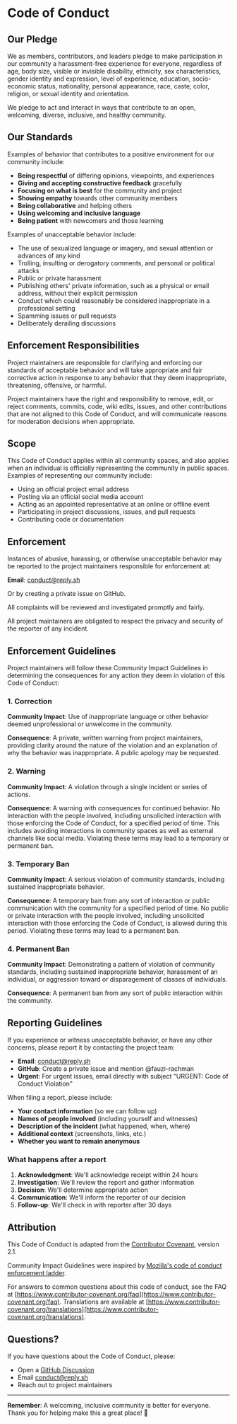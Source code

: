 # Code of Conduct

## Our Pledge

We as members, contributors, and leaders pledge to make participation in our community a harassment-free experience for everyone, regardless of age, body size, visible or invisible disability, ethnicity, sex characteristics, gender identity and expression, level of experience, education, socio-economic status, nationality, personal appearance, race, caste, color, religion, or sexual identity and orientation.

We pledge to act and interact in ways that contribute to an open, welcoming, diverse, inclusive, and healthy community.

## Our Standards

Examples of behavior that contributes to a positive environment for our community include:

* **Being respectful** of differing opinions, viewpoints, and experiences
* **Giving and accepting constructive feedback** gracefully
* **Focusing on what is best** for the community and project
* **Showing empathy** towards other community members
* **Being collaborative** and helping others
* **Using welcoming and inclusive language**
* **Being patient** with newcomers and those learning

Examples of unacceptable behavior include:

* The use of sexualized language or imagery, and sexual attention or advances of any kind
* Trolling, insulting or derogatory comments, and personal or political attacks
* Public or private harassment
* Publishing others' private information, such as a physical or email address, without their explicit permission
* Conduct which could reasonably be considered inappropriate in a professional setting
* Spamming issues or pull requests
* Deliberately derailing discussions

## Enforcement Responsibilities

Project maintainers are responsible for clarifying and enforcing our standards of acceptable behavior and will take appropriate and fair corrective action in response to any behavior that they deem inappropriate, threatening, offensive, or harmful.

Project maintainers have the right and responsibility to remove, edit, or reject comments, commits, code, wiki edits, issues, and other contributions that are not aligned to this Code of Conduct, and will communicate reasons for moderation decisions when appropriate.

## Scope

This Code of Conduct applies within all community spaces, and also applies when an individual is officially representing the community in public spaces. Examples of representing our community include:

* Using an official project email address
* Posting via an official social media account
* Acting as an appointed representative at an online or offline event
* Participating in project discussions, issues, and pull requests
* Contributing code or documentation

## Enforcement

Instances of abusive, harassing, or otherwise unacceptable behavior may be reported to the project maintainers responsible for enforcement at:

**Email**: conduct@reply.sh

Or by creating a private issue on GitHub.

All complaints will be reviewed and investigated promptly and fairly.

All project maintainers are obligated to respect the privacy and security of the reporter of any incident.

## Enforcement Guidelines

Project maintainers will follow these Community Impact Guidelines in determining the consequences for any action they deem in violation of this Code of Conduct:

### 1. Correction

**Community Impact**: Use of inappropriate language or other behavior deemed unprofessional or unwelcome in the community.

**Consequence**: A private, written warning from project maintainers, providing clarity around the nature of the violation and an explanation of why the behavior was inappropriate. A public apology may be requested.

### 2. Warning

**Community Impact**: A violation through a single incident or series of actions.

**Consequence**: A warning with consequences for continued behavior. No interaction with the people involved, including unsolicited interaction with those enforcing the Code of Conduct, for a specified period of time. This includes avoiding interactions in community spaces as well as external channels like social media. Violating these terms may lead to a temporary or permanent ban.

### 3. Temporary Ban

**Community Impact**: A serious violation of community standards, including sustained inappropriate behavior.

**Consequence**: A temporary ban from any sort of interaction or public communication with the community for a specified period of time. No public or private interaction with the people involved, including unsolicited interaction with those enforcing the Code of Conduct, is allowed during this period. Violating these terms may lead to a permanent ban.

### 4. Permanent Ban

**Community Impact**: Demonstrating a pattern of violation of community standards, including sustained inappropriate behavior, harassment of an individual, or aggression toward or disparagement of classes of individuals.

**Consequence**: A permanent ban from any sort of public interaction within the community.

## Reporting Guidelines

If you experience or witness unacceptable behavior, or have any other concerns, please report it by contacting the project team:

* **Email**: conduct@reply.sh
* **GitHub**: Create a private issue and mention @fauzi-rachman
* **Urgent**: For urgent issues, email directly with subject "URGENT: Code of Conduct Violation"

When filing a report, please include:

* **Your contact information** (so we can follow up)
* **Names of people involved** (including yourself and witnesses)
* **Description of the incident** (what happened, when, where)
* **Additional context** (screenshots, links, etc.)
* **Whether you want to remain anonymous**

### What happens after a report

1. **Acknowledgment**: We'll acknowledge receipt within 24 hours
2. **Investigation**: We'll review the report and gather information
3. **Decision**: We'll determine appropriate action
4. **Communication**: We'll inform the reporter of our decision
5. **Follow-up**: We'll check in with reporter after 30 days

## Attribution

This Code of Conduct is adapted from the [Contributor Covenant](https://www.contributor-covenant.org/version/2/1/code_of_conduct.html), version 2.1.

Community Impact Guidelines were inspired by [Mozilla's code of conduct enforcement ladder](https://github.com/mozilla/diversity).

For answers to common questions about this code of conduct, see the FAQ at [https://www.contributor-covenant.org/faq](https://www.contributor-covenant.org/faq). Translations are available at [https://www.contributor-covenant.org/translations](https://www.contributor-covenant.org/translations).

## Questions?

If you have questions about the Code of Conduct, please:

* Open a [GitHub Discussion](https://github.com/fauzi-rachman/reply-platform-dashboard/discussions)
* Email conduct@reply.sh
* Reach out to project maintainers

---

**Remember**: A welcoming, inclusive community is better for everyone. Thank you for helping make this a great place! 🌟
